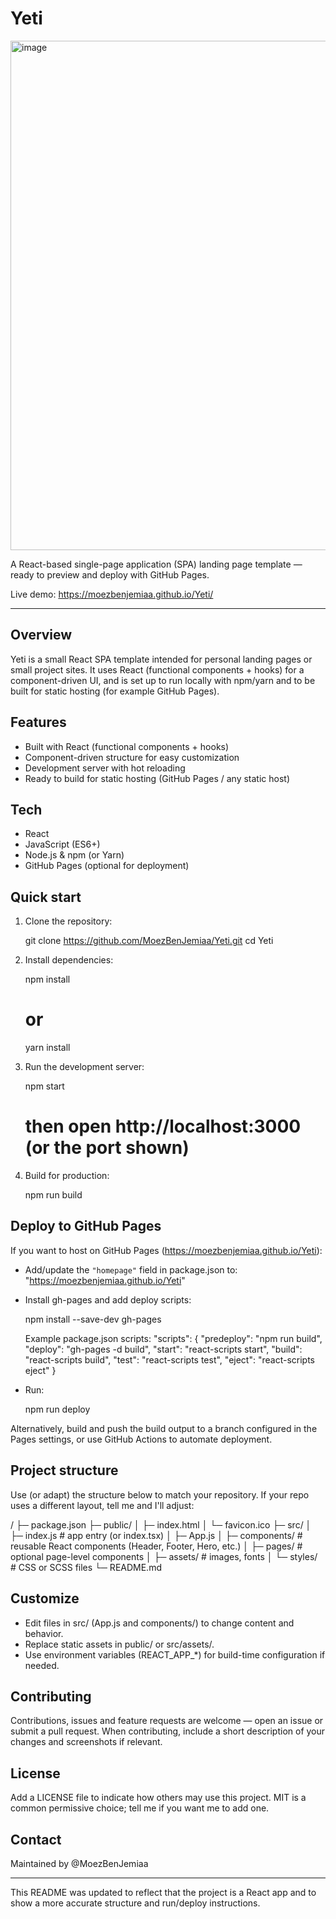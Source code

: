 # Yeti
<img width="665" height="815" alt="image" src="https://github.com/user-attachments/assets/605999e8-aab5-4b37-97e3-7ddd7c59ba40" />


A React-based single-page application (SPA) landing page template — ready to preview and deploy with GitHub Pages.

Live demo: https://moezbenjemiaa.github.io/Yeti/

---

## Overview

Yeti is a small React SPA template intended for personal landing pages or small project sites. It uses React (functional components + hooks) for a component-driven UI, and is set up to run locally with npm/yarn and to be built for static hosting (for example GitHub Pages).

## Features

- Built with React (functional components + hooks)
- Component-driven structure for easy customization
- Development server with hot reloading
- Ready to build for static hosting (GitHub Pages / any static host)

## Tech

- React
- JavaScript (ES6+)
- Node.js & npm (or Yarn)
- GitHub Pages (optional for deployment)

## Quick start

1. Clone the repository:

   git clone https://github.com/MoezBenJemiaa/Yeti.git
   cd Yeti

2. Install dependencies:

   npm install
   # or
   yarn install

3. Run the development server:

   npm start
   # then open http://localhost:3000 (or the port shown)

4. Build for production:

   npm run build

## Deploy to GitHub Pages

If you want to host on GitHub Pages (https://moezbenjemiaa.github.io/Yeti):

- Add/update the `"homepage"` field in package.json to:
  "https://moezbenjemiaa.github.io/Yeti"

- Install gh-pages and add deploy scripts:

  npm install --save-dev gh-pages

  Example package.json scripts:
  "scripts": {
    "predeploy": "npm run build",
    "deploy": "gh-pages -d build",
    "start": "react-scripts start",
    "build": "react-scripts build",
    "test": "react-scripts test",
    "eject": "react-scripts eject"
  }

- Run:

  npm run deploy

Alternatively, build and push the build output to a branch configured in the Pages settings, or use GitHub Actions to automate deployment.

## Project structure

Use (or adapt) the structure below to match your repository. If your repo uses a different layout, tell me and I'll adjust:

/
├─ package.json
├─ public/
│  ├─ index.html
│  └─ favicon.ico
├─ src/
│  ├─ index.js        # app entry (or index.tsx)
│  ├─ App.js
│  ├─ components/     # reusable React components (Header, Footer, Hero, etc.)
│  ├─ pages/          # optional page-level components
│  ├─ assets/         # images, fonts
│  └─ styles/         # CSS or SCSS files
└─ README.md

## Customize

- Edit files in src/ (App.js and components/) to change content and behavior.
- Replace static assets in public/ or src/assets/.
- Use environment variables (REACT_APP_*) for build-time configuration if needed.

## Contributing

Contributions, issues and feature requests are welcome — open an issue or submit a pull request. When contributing, include a short description of your changes and screenshots if relevant.

## License

Add a LICENSE file to indicate how others may use this project. MIT is a common permissive choice; tell me if you want me to add one.

## Contact

Maintained by @MoezBenJemiaa

---
This README was updated to reflect that the project is a React app and to show a more accurate structure and run/deploy instructions.
